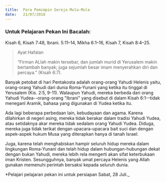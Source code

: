 ```yaml
---
title:  Para Pemimpin Gereja Mula-Mula
date:   21/07/2018
---
```


### Untuk Pelajaran Pekan Ini Bacalah:
Kisah 6, Kisah 7:48, Ibrani. 5:11–14, Mikha 6:1–16, Kisah 7, Kisah 8:4–25.

> <p>Ayat Hafalan</p>
> “Firman ALlah makin tersebar, dan jumlah murid di Yerusalem makin bertambah banyak; juga sejumlah besar imam menyerahkan diri dan percaya.” (Kisah 6:7).

Banyak petobat di hari Pentakosta adalah orang-orang Yahudi Helenis yaitu, orang-orang Yahudi dari dunia Roma-Yunani yang ketika itu tinggal di Yerusalem (Kis. 2:5, 9-11). Walaupun Yahudi, mereka berbeda dari orang Yahudi Yudea--orang-orang "Ibrani" yang disebut di dalam Kisah 6:1--tidak meneganl Aramik, bahasa yang digunakan di Yudea ketika itu.

Ada lagi beberapa perbedaan lain, kebudayaan dan agama. Karena dilahirkan di negeri asing, mereka tidak berakar dalam tradisi Yahudi Yudea, atau setidaknya akar mereka tidak sedalam orang Yahudi Yudea. Diduga, mereka juga tidak terikat dengan upacara-upacara bait suci dan dengan aspek-aspek hukum Musa yang diterapkan hanya di tanah Israel.

Juga, karena telah menghabiskan hampir seluruh hidup mereka dalam lingkungan Roma-Yunani dan telah hidup dalam hubungan-hubungan dekat dengan bukan Yahudi, mereka lebih rela mengerti akan sifat keterbukaan iman Kristen. Sesungguhnya, banyak umat percaya Helenis yang Allah gunakan memenuhi perintah bersaksi kepada seluruh dunia. 

*Pelajari pelajaran pekan ini untuk persiapan Sabat, 28 Juli._